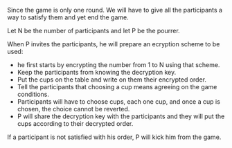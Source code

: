Since the game is only one round. We will have to give all the participants a way to satisfy them and yet end the game.

Let N be the number of participants and let P be the pourrer.

When P invites the participants, he will prepare an ecryption scheme to be used:
  - he first starts by encrypting the number from 1 to N using that scheme.
  - Keep the participants from knowing the decryption key.
  - Put the cups on the table and write on them their encrypted order.
  - Tell the participants that choosing a cup means agreeing on the game conditions.
  - Participants will have to choose cups, each one cup, and once a cup is chosen, the choice cannot be reverted.
  - P will share the decryption key with the participants and they will put the cups according to their decrypted order.
  
If a participant is not satisfied with his order, P will kick him from the game.

